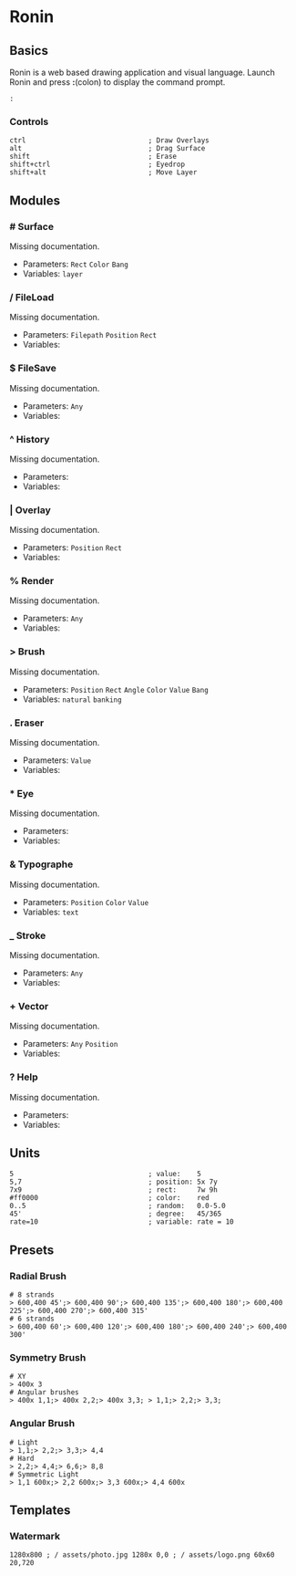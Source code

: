 # Ronin
## Basics
Ronin is a web based drawing application and visual language. Launch Ronin and press **:**(colon) to display the command prompt. 
```
:
```
### Controls
```
ctrl                              ; Draw Overlays
alt                               ; Drag Surface
shift                             ; Erase
shift+ctrl                        ; Eyedrop
shift+alt                         ; Move Layer
```
## Modules
### # Surface
Missing documentation.
- Parameters: `Rect` `Color` `Bang` 
- Variables: `layer` 

### / FileLoad
Missing documentation.
- Parameters: `Filepath` `Position` `Rect` 
- Variables: 

### $ FileSave
Missing documentation.
- Parameters: `Any` 
- Variables: 

### ^ History
Missing documentation.
- Parameters: 
- Variables: 

### | Overlay
Missing documentation.
- Parameters: `Position` `Rect` 
- Variables: 

### % Render
Missing documentation.
- Parameters: `Any` 
- Variables: 

### > Brush
Missing documentation.
- Parameters: `Position` `Rect` `Angle` `Color` `Value` `Bang` 
- Variables: `natural` `banking` 

### . Eraser
Missing documentation.
- Parameters: `Value` 
- Variables: 

### * Eye
Missing documentation.
- Parameters: 
- Variables: 

### & Typographe
Missing documentation.
- Parameters: `Position` `Color` `Value` 
- Variables: `text` 

### _ Stroke
Missing documentation.
- Parameters: `Any` 
- Variables: 

### + Vector
Missing documentation.
- Parameters: `Any` `Position` 
- Variables: 

### ? Help
Missing documentation.
- Parameters: 
- Variables: 

## Units
```
5                                 ; value:    5
5,7                               ; position: 5x 7y
7x9                               ; rect:     7w 9h
#ff0000                           ; color:    red
0..5                              ; random:   0.0-5.0
45'                               ; degree:   45/365
rate=10                           ; variable: rate = 10
```
## Presets
### Radial Brush
```
# 8 strands
> 600,400 45';> 600,400 90';> 600,400 135';> 600,400 180';> 600,400 225';> 600,400 270';> 600,400 315'
# 6 strands
> 600,400 60';> 600,400 120';> 600,400 180';> 600,400 240';> 600,400 300'
```
### Symmetry Brush
```
# XY
> 400x 3
# Angular brushes
> 400x 1,1;> 400x 2,2;> 400x 3,3; > 1,1;> 2,2;> 3,3;
```
### Angular Brush
```
# Light
> 1,1;> 2,2;> 3,3;> 4,4
# Hard
> 2,2;> 4,4;> 6,6;> 8,8
# Symmetric Light
> 1,1 600x;> 2,2 600x;> 3,3 600x;> 4,4 600x
```
## Templates
### Watermark
```
1280x800 ; / assets/photo.jpg 1280x 0,0 ; / assets/logo.png 60x60 20,720
```